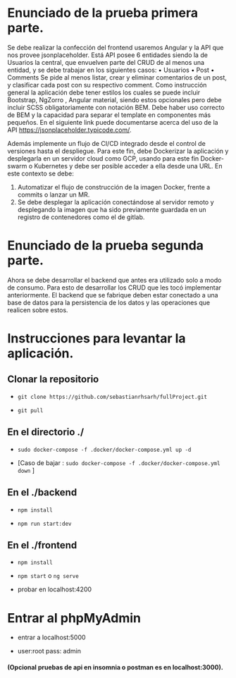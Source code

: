 # Enunciado de la prueba primera parte.

Se debe realizar la confección del frontend usaremos Angular y la API que nos provee jsonplaceholder. Está API posee 6 entidades siendo la de Usuarios la central, que envuelven parte del CRUD de al menos una entidad, y se debe trabajar en los siguientes casos:
  • Usuarios
  • Post
  • Comments
Se pide al menos listar, crear y eliminar comentarios de un post, y clasificar cada post con su respectivo comment.
Como instrucción general la aplicación debe tener estilos los cuales se puede incluir Bootstrap, NgZorro , Angular material, siendo estos opcionales pero debe incluir SCSS obligatoriamente con notación BEM. Debe haber uso correcto de BEM y la capacidad para separar el template en componentes más pequeños.
En el siguiente link puede documentarse acerca del uso de la API https://jsonplaceholder.typicode.com/.

Además implemente un flujo de CI/CD integrado desde el control de versiones hasta el despliegue. Para este fin, debe Dockerizar la aplicación y desplegarla en un servidor cloud como GCP, usando para este fin Docker-swarm o Kubernetes y debe ser posible acceder a ella desde una URL. En este contexto se debe:

1. Automatizar el flujo de construcción de la imagen Docker, frente a commits o lanzar un MR.
2. Se debe desplegar la aplicación conectándose al servidor remoto y desplegando la imagen que ha sido previamente guardada en un registro de contenedores como el de gitlab.

# Enunciado de la prueba segunda parte.

Ahora se debe desarrollar el backend que antes era utilizado solo a modo de consumo. Para esto de desarrollar los CRUD que les tocó implementar anteriormente. El backend que se fabrique deben estar conectado a una base de datos para la persistencia de los datos y las operaciones que realicen sobre estos.

# Instrucciones para levantar la aplicación.

##  Clonar la repositorio

- `git clone https://github.com/sebastianrhsarh/fullProject.git`

- `git pull`

## En el directorio ./

- `sudo docker-compose -f .docker/docker-compose.yml up -d`

- [Caso de bajar : `sudo docker-compose -f .docker/docker-compose.yml down` ]

## En el ./backend 

- `npm install`

- `npm run start:dev`

## En el ./frontend 

- `npm install`

- `npm start` o `ng serve`

- probar en localhost:4200

# Entrar al phpMyAdmin

- entrar a localhost:5000 

- user:root pass: admin

#### (Opcional pruebas de api en insomnia o postman es en localhost:3000).
